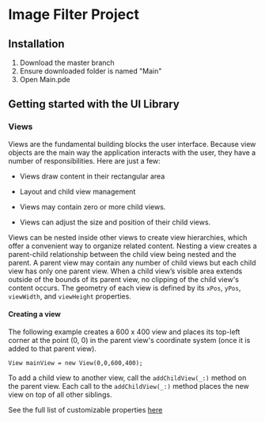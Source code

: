 # Image Filter Project

## Installation
1. Download the master branch
2. Ensure downloaded folder is named "Main"
3. Open Main.pde
## Getting started with the UI Library
### Views
Views are the fundamental building blocks the user interface.
Because view objects are the main way the application interacts with the user, they have a number of responsibilities. Here are just a few:
- Views draw content in their rectangular area

- Layout and child view management

- Views may contain zero or more child views.

- Views can adjust the size and position of their child views.

Views can be nested inside other views to create view hierarchies, which offer a convenient way to organize related content. Nesting a view creates a parent-child relationship between the child view being nested and the parent. A parent view may contain any number of child views but each child view has only one parent view. When a child view’s visible area extends outside of the bounds of its parent view, no clipping of the child view's content occurs. The geometry of each view is defined by its `xPos`, `yPos`, `viewWidth`, and `viewHeight` properties. 

#### Creating a view
The following example creates a 600 x 400 view and places its top-left corner at the point (0, 0) in the parent view's coordinate system (once it is added to that parent view).
```
View mainView = new View(0,0,600,400);

```
To add a child view to another view, call the `addChildView(_:)` method on the parent view. Each call to the `addChildView(_:)` method places the new view on top of all other siblings.

See the full list of customizable properties [here](View.md)







